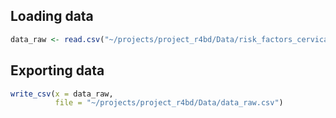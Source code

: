 ## Loading data


``` r
data_raw <- read.csv("~/projects/project_r4bd/Data/risk_factors_cervical_cancer.csv")
```

## Exporting data

``` r
write_csv(x = data_raw,
          file = "~/projects/project_r4bd/Data/data_raw.csv")
```
